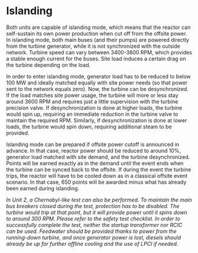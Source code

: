 # Islanding

Both units are capable of islanding mode, which means that the reactor can self-sustain its own power production when cut off from the offsite power. In islanding mode, both main buses (and their pumps) are powered directly from the turbine generator, while it is not synchronized with the outside network. Turbine speed can vary between 3400-3800 RPM, which provides a stable enough current for the buses. Site load induces a certain drag on the turbine depending on the load.

In order to enter islanding mode, generator load has to be reduced to below 100 MW and ideally matched equally with site power needs (so that power sent to the network equals zero). Now, the turbine can be desynchronized. If the load matches site power usage, the turbine will more or less stay around 3600 RPM and requires just a little supervision with the turbine precision valve. If desynchronization is done at higher loads, the turbine would spin up, requiring an immediate reduction in the turbine valve to maintain the required RPM. Similarly, if desynchronization is done at lower loads, the turbine would spin down, requiring additional steam to be provided.

Islanding mode can be prepared if offsite power cutoff is announced in advance. In that case, reactor power should be reduced to around 10%, generator load matched with site demand, and the turbine desynchronized. Points will be earned exactly as in the demand until the event ends when the turbine can be synced back to the offsite. If during the event the turbine trips, the reactor will have to be cooled down as in a classical offsite event scenario. In that case, 650 points will be awarded minus what has already been earned during islanding.

*In Unit 2, a Chernobyl-like test can also be performed. To maintain the main bus breakers closed during the test, protection has to be disabled. The turbine would trip at that point, but it will provide power until it spins down to around 300 RPM. Please refer to the safety test checklist. In order to successfully complete the test, neither the startup transformer nor RCIC can be used. Feedwater should be provided thanks to power from the running-down turbine, and once generator power is lost, diesels should already be up for further offline cooling and the use of LPCI if needed.*
